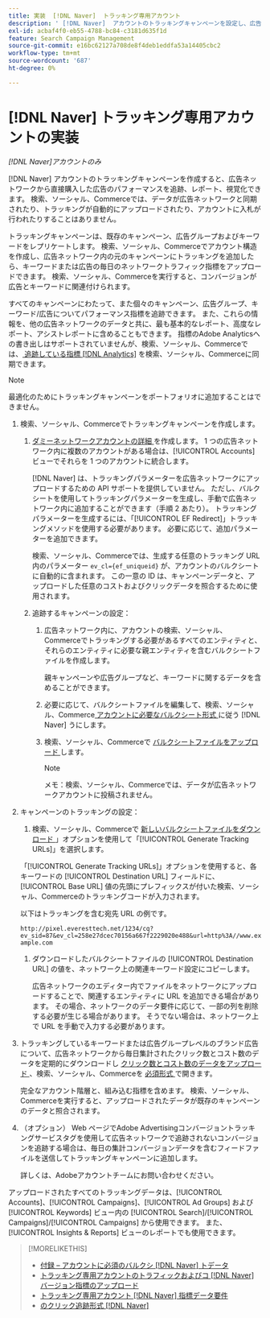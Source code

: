 ```yaml
---
title: 実装  [!DNL Naver]  トラッキング専用アカウント
description: ' [!DNL Naver]  アカウントのトラッキングキャンペーンを設定し、広告ネットワークから直接購入した広告のパフォーマンスを追跡、レポート、視覚化する方法を説明します。'
exl-id: acbaf4f0-eb55-4788-bc84-c3181d635f1d
feature: Search Campaign Management
source-git-commit: e16bc62127a708de8f4deb1eddfa53a14405cbc2
workflow-type: tm+mt
source-wordcount: '687'
ht-degree: 0%

---
```


# [!DNL Naver] トラッキング専用アカウントの実装

*[!DNL Naver]アカウントのみ*

[!DNL Naver] アカウントのトラッキングキャンペーンを作成すると、広告ネットワークから直接購入した広告のパフォーマンスを追跡、レポート、視覚化できます。 検索、ソーシャル、Commerceでは、データが広告ネットワークと同期されたり、トラッキングが自動的にアップロードされたり、アカウントに入札が行われたりすることはありません。

トラッキングキャンペーンは、既存のキャンペーン、広告グループおよびキーワードをレプリケートします。 検索、ソーシャル、Commerceでアカウント構造を作成し、広告ネットワーク内の元のキャンペーンにトラッキングを追加したら、キーワードまたは広告の毎日のネットワークトラフィック指標をアップロードできます。 検索、ソーシャル、Commerceを実行すると、コンバージョンが広告とキーワードに関連付けられます。

すべてのキャンペーンにわたって、また個々のキャンペーン、広告グループ、キーワード/広告についてパフォーマンス指標を追跡できます。 また、これらの情報を、他の広告ネットワークのデータと共に、最も基本的なレポート、高度なレポート、アシストレポートに含めることもできます。 指標のAdobe Analyticsへの書き出しはサポートされていませんが、検索、ソーシャル、Commerceでは、[ 追跡している指標  [!DNL Analytics]](/help/integrations/analytics/analytics-data-in-advertising.md) を検索、ソーシャル、Commerceに同期できます。

>[!NOTE]
>
>最適化のためにトラッキングキャンペーンをポートフォリオに追加することはできません。

1. 検索、ソーシャル、Commerceでトラッキングキャンペーンを作成します。

   1. [ ダミーネットワークアカウントの詳細 ](/help/search-social-commerce/campaign-management/accounts/ad-network-account-manage.md) を作成します。 1 つの広告ネットワーク内に複数のアカウントがある場合は、[!UICONTROL Accounts] ビューでそれらを 1 つのアカウントに統合します。

      [!DNL Naver] は、トラッキングパラメーターを広告ネットワークにアップロードするための API サポートを提供していません。 ただし、バルクシートを使用してトラッキングパラメーターを生成し、手動で広告ネットワーク内に追加することができます（手順 2 あたり）。 トラッキングパラメーターを生成するには、「[!UICONTROL EF Redirect]」トラッキングメソッドを使用する必要があります。 必要に応じて、追加パラメーターを追加できます。

      検索、ソーシャル、Commerceでは、生成する任意のトラッキング URL 内のパラメーター `ev_cl={ef_uniqueid}` が、アカウントのバルクシートに自動的に含まれます。 この一意の ID は、キャンペーンデータと、アップロードした任意のコストおよびクリックデータを照合するために使用されます。

   1. 追跡するキャンペーンの設定：

      1. 広告ネットワーク内に、アカウントの検索、ソーシャル、Commerceでトラッキングする必要があるすべてのエンティティと、それらのエンティティに必要な親エンティティを含むバルクシートファイルを作成します。

         親キャンペーンや広告グループなど、キーワードに関するデータを含めることができます。

      1. 必要に応じて、バルクシートファイルを編集して、検索、ソーシャル、Commerce[ アカウントに必要なバルクシート形式 ](/help/search-social-commerce/campaign-management/bulksheets/bulksheet-data-formats/bulksheet-data-naver.md) に従う  [!DNL Naver]  うにします。

      1. 検索、ソーシャル、Commerceで [ バルクシートファイルをアップロード ](/help/search-social-commerce/campaign-management/bulksheets/bulksheet-upload.md) します。

         >[!NOTE]
         >
         >メモ：検索、ソーシャル、Commerceでは、データが広告ネットワークアカウントに投稿されません。

1. キャンペーンのトラッキングの設定：

   1. 検索、ソーシャル、Commerceで [ 新しいバルクシートファイルをダウンロード ](/help/search-social-commerce/campaign-management/bulksheets/bulksheet-download.md)」オプションを使用して「[!UICONTROL Generate Tracking URLs]」を選択します。

   「[!UICONTROL Generate Tracking URLs]」オプションを使用すると、各キーワードの [!UICONTROL Destination URL] フィールドに、[!UICONTROL Base URL] 値の先頭にプレフィックスが付いた検索、ソーシャル、Commerceのトラッキングコードが入力されます。

   以下はトラッキングを含む宛先 URL の例です。

   ```http://pixel.everesttech.net/1234/cq?ev_sid=87&ev_cl=258e27dcec70156a667f2229020e488&url=http%3A//www.example.com```

   1. ダウンロードしたバルクシートファイルの [!UICONTROL Destination URL] の値を、ネットワーク上の関連キーワード設定にコピーします。

      広告ネットワークのエディター内でファイルをネットワークにアップロードすることで、関連するエンティティに URL を追加できる場合があります。 その場合、ネットワークのデータ要件に応じて、一部の列を削除する必要が生じる場合があります。 そうでない場合は、ネットワーク上で URL を手動で入力する必要があります。

1. トラッキングしているキーワードまたは広告グループレベルのブランド広告について、広告ネットワークから毎日集計されたクリック数とコスト数のデータを定期的にダウンロードし [ クリック数とコスト数のデータをアップロード ](/help/search-social-commerce/tools/metrics-upload-tracking-campaigns/naver-tracking-campaigns-upload-metrics.md)、検索、ソーシャル、Commerceを [ 必須形式 ](/help/search-social-commerce/tools/metrics-upload-tracking-campaigns/naver-tracking-campaigns-data-requirements.md) で開きます。

   完全なアカウント階層と、組み込む指標を含めます。 検索、ソーシャル、Commerceを実行すると、アップロードされたデータが既存のキャンペーンのデータと照合されます。

1. （オプション） Web ページでAdobe Advertisingコンバージョントラッキングサービスタグを使用して広告ネットワークで追跡されないコンバージョンを追跡する場合は、毎日の集計コンバージョンデータを含むフィードファイルを送信してトラッキングキャンペーンに追加します。

   詳しくは、Adobeアカウントチームにお問い合わせください。

アップロードされたすべてのトラッキングデータは、[!UICONTROL Accounts]、[!UICONTROL Campaigns]、[!UICONTROL Ad Groups] および [!UICONTROL Keywords] ビュー内の [!UICONTROL Search]/[!UICONTROL Campaigns]/[!UICONTROL Campaigns] から使用できます。 また、[!UICONTROL Insights & Reports] ビューのレポートでも使用できます。

>[!MORELIKETHIS]
>
>* [ 付録 – アカウントに必須のバルクシ  [!DNL Naver]  トデータ ](/help/search-social-commerce/campaign-management/bulksheets/bulksheet-data-formats/bulksheet-data-naver.md)
>* [ トラッキング専用アカウントのトラフィックおよびコ  [!DNL Naver]  バージョン指標のアップロード ](/help/search-social-commerce/tools/metrics-upload-tracking-campaigns/naver-tracking-campaigns-upload-metrics.md)
>* [ トラッキング専用アカウント  [!DNL Naver]  指標データ要件 ](/help/search-social-commerce/tools/metrics-upload-tracking-campaigns/naver-tracking-campaigns-data-requirements.md)
>* [ のクリック追跡形式  [!DNL Naver]](/help/search-social-commerce/tracking/formats-click-tracking-naver.md)
